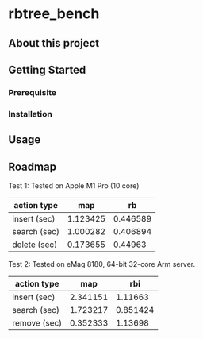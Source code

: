# rbtree_bench

## About this project

## Getting Started

### Prerequisite

### Installation

## Usage

## Roadmap

Test 1: 
Tested on Apple M1 Pro (10 core)


| action type  | map      | rb       |
| ------------ | -------- | -------- |
| insert (sec) | 1.123425 | 0.446589 |
| search (sec) | 1.000282 | 0.406894 |
| delete (sec) | 0.173655 | 0.44963  |


Test 2: 
Tested on eMag 8180, 64-bit 32-core Arm server.

| action type  | map      | rbi      |
| ------------ | -------- | -------- |
| insert (sec) | 2.341151 | 1.11663  |
| search (sec) | 1.723217 | 0.851424 |
| remove (sec) | 0.352333 | 1.13698  |
